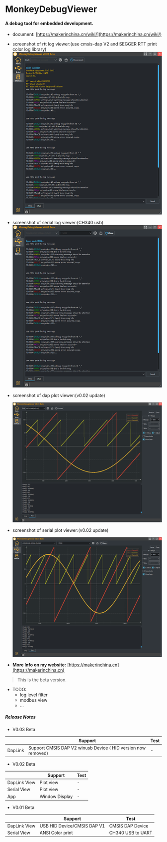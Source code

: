 # MonkeyDebugViewer

#### A debug tool for embedded development.

- document: [https://makerinchina.cn/wiki/](https://makerinchina.cn/wiki/)

- screenshot of rtt log viewer:(use cmsis-dap V2 and SEGGER RTT print color log library)
   ![](screenshot-rtt.png)
- screenshot of serial log viewer:(CH340 usb)
   ![](screenshot-serial.png)

- screenshot of dap plot viewer:(v0.02 update)

  ![image-20230114225442650](screenshot-rtt-plot.png)

- screenshot of serial plot viewer:(v0.02 update)

  ![serial-plot](screenshot-serial-plot.png)





- **More Info on my website:** [https://makerinchina.cn](https://makerinchina.cn)



> This is the beta version.



- TODO:
  - log level filter
  - modbus view
  - ...

##### Release Notes

- V0.03 Beta

|         | Support                                                      | Test |
| ------- | ------------------------------------------------------------ | ---- |
| DapLink | Support CMSIS DAP V2 winusb Device ( HID version now removed) | -    |

- V0.02 Beta

|              | Support        | Test |
| ------------ | -------------- | ---- |
| DapLink View | Plot view      | -    |
| Serial View  | Plot view      | -    |
| App          | Window Display | -    |

- V0.01 Beta

|              | Support                     | Test              |
| ------------ | --------------------------- | ----------------- |
| DapLink View | USB HID Device/CMSIS DAP V1 | CMSIS DAP Device  |
| Serial View  | ANSI Color print            | CH340 USB to UART |

